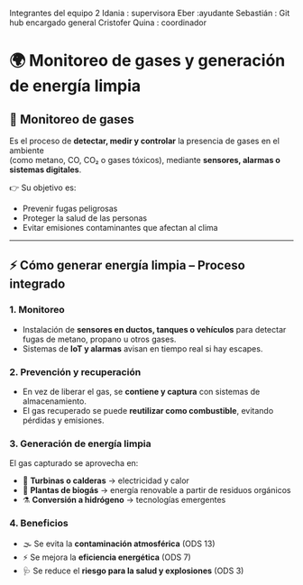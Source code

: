 Integrantes del equipo 2
Idania : supervisora
Eber :ayudante 
Sebastián : Git hub encargado general 
Cristofer Quina : coordinador 
 
 # 🌍 Monitoreo de gases y generación de energía limpia

## 📌 Monitoreo de gases
Es el proceso de **detectar, medir y controlar** la presencia de gases en el ambiente  
(como metano, CO, CO₂ o gases tóxicos), mediante **sensores, alarmas o sistemas digitales**.  

👉 Su objetivo es:  
- Prevenir fugas peligrosas  
- Proteger la salud de las personas  
- Evitar emisiones contaminantes que afectan al clima  

---

## ⚡ Cómo generar energía limpia – Proceso integrado

### 1. Monitoreo
- Instalación de **sensores en ductos, tanques o vehículos** para detectar fugas de metano, propano u otros gases.  
- Sistemas de **IoT y alarmas** avisan en tiempo real si hay escapes.  

### 2. Prevención y recuperación
- En vez de liberar el gas, se **contiene y captura** con sistemas de almacenamiento.  
- El gas recuperado se puede **reutilizar como combustible**, evitando pérdidas y emisiones.  

### 3. Generación de energía limpia
El gas capturado se aprovecha en:  
- 🔋 **Turbinas o calderas** → electricidad y calor  
- 🌱 **Plantas de biogás** → energía renovable a partir de residuos orgánicos  
- ⚗️ **Conversión a hidrógeno** → tecnologías emergentes  

### 4. Beneficios
- 🌫️ Se evita la **contaminación atmosférica** (ODS 13)  
- ⚡ Se mejora la **eficiencia energética** (ODS 7)  
- 🩺 Se reduce el **riesgo para la salud y explosiones** (ODS 3)  


